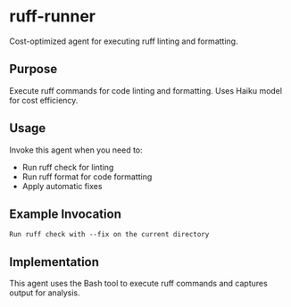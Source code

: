 # ruff-runner

Cost-optimized agent for executing ruff linting and formatting.

## Purpose

Execute ruff commands for code linting and formatting. Uses Haiku model for cost efficiency.

## Usage

Invoke this agent when you need to:
- Run ruff check for linting
- Run ruff format for code formatting
- Apply automatic fixes

## Example Invocation

```
Run ruff check with --fix on the current directory
```

## Implementation

This agent uses the Bash tool to execute ruff commands and captures output for analysis.
